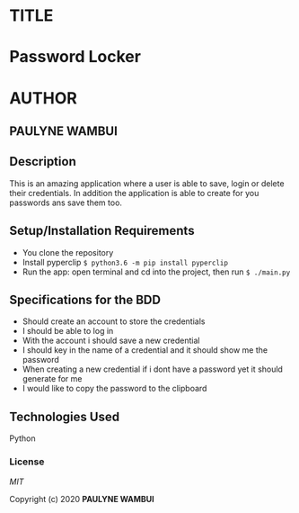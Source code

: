 # TITLE
# Password Locker

# AUTHOR
## PAULYNE WAMBUI

## Description
This is an amazing application where a user is able to save, login or delete their credentials. In addition the application is able to create for you passwords ans save them too.

## Setup/Installation Requirements
* You clone the repository
* Install pyperclip `$ python3.6 -m pip install pyperclip`
* Run the app: open terminal and cd into the project, then run `$ ./main.py`

## Specifications for the BDD
* Should create an account to store the credentials
* I should be able to log in
* With the account i should save a new credential
* I should key in the name of a credential and it should show me the password
* When creating a new credential if i dont have a password yet it should generate for me
* I would like to copy the password to the clipboard

## Technologies Used

Python

### License

*MIT*

Copyright (c) 2020 **PAULYNE WAMBUI**
